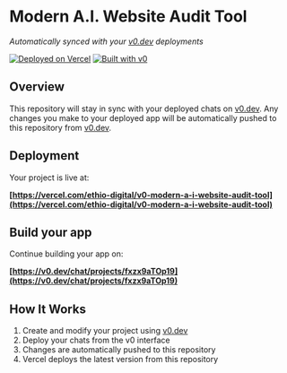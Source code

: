# Modern A.I. Website Audit Tool

*Automatically synced with your [v0.dev](https://v0.dev) deployments*

[![Deployed on Vercel](https://img.shields.io/badge/Deployed%20on-Vercel-black?style=for-the-badge&logo=vercel)](https://vercel.com/ethio-digital/v0-modern-a-i-website-audit-tool)
[![Built with v0](https://img.shields.io/badge/Built%20with-v0.dev-black?style=for-the-badge)](https://v0.dev/chat/projects/fxzx9aTOp19)

## Overview

This repository will stay in sync with your deployed chats on [v0.dev](https://v0.dev).
Any changes you make to your deployed app will be automatically pushed to this repository from [v0.dev](https://v0.dev).

## Deployment

Your project is live at:

**[https://vercel.com/ethio-digital/v0-modern-a-i-website-audit-tool](https://vercel.com/ethio-digital/v0-modern-a-i-website-audit-tool)**

## Build your app

Continue building your app on:

**[https://v0.dev/chat/projects/fxzx9aTOp19](https://v0.dev/chat/projects/fxzx9aTOp19)**

## How It Works

1. Create and modify your project using [v0.dev](https://v0.dev)
2. Deploy your chats from the v0 interface
3. Changes are automatically pushed to this repository
4. Vercel deploys the latest version from this repository